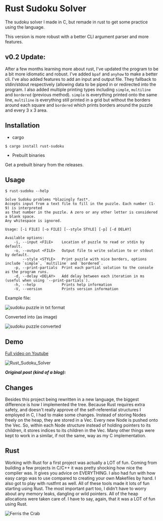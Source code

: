 # Rust Sudoku Solver
The sudoku solver I made in C, but remade in rust to get some practice using the language.

This version is more robust with a better CLI argument parser and more features. 

## v0.2 Update:

After a few months learning more about rust, I've updated the program to be a bit more idiomatic and 
robust. I've added `bpaf` and `anyhow` to make a better cli. I've also added features to add an input
and output file. They fallback to stdin/stdout respectively (allowing data to be piped in or redirected
into the program. I also added multiple printing types including `simple`, `multiline` and `bordered` 
(previous method). `simple` is everything printed onto the same line, `multiline` is everything still
printed in a grid but without the borders around each square and `bordered` which prints borders around
the puzzle and every 3 x 3 area.

## Installation

- cargo
```shell
$ cargo install rust-sudoku
```
- Prebuilt binaries

Get a prebuilt binary from the releases.

## Usage

```shell
$ rust-sudoku --help
```

```text
Solve Sudoku problems *blazingly fast*.
Accepts input from a text file to fill in the puzzle. Each number (1-9) is interpreted
as that number in the puzzle. A zero or any other letter is considered a blank space.
Any whitespace is ignored.

Usage: [-i FILE] [-o FILE] [--style STYLE] [-p] [-d DELAY]

Available options:
    -i, --input <FILE>    Location of puzzle to read or stdin by default.
    -o, --output <FILE>   Output file to write solution to or stdout by default.
        --style <STYLE>   Print puzzle with nice borders, options include `simple`, `multiline` and `bordered`.
    -p, --print-partials  Print each partial solution to the console as the program runs.
    -d, --delay <DELAY>   Add delay between each iteration in ms (useful when using `--print-partials`).
    -h, --help            Prints help information
    -V, --version         Prints version information
```

Example file:

![sudoku puzzle in txt format](https://user-images.githubusercontent.com/100320298/169670900-7a61b8ca-f7b6-4db2-bb67-336299de8ecb.png)

Converted into (as image)

![sudoku puzzle converted](https://user-images.githubusercontent.com/100320298/169367764-f1fe46eb-6326-4101-97dc-d9b1d3471e8b.png)

## Demo

[Full video on Youtube](https://youtu.be/miwEKd8_TLc)

![Rust_Sudoku_Solver](https://user-images.githubusercontent.com/100320298/171497375-5417d01c-4cb7-4a7e-a344-17aa9aaccf21.gif)

***Original post (kind of a blog):***

## Changes

Besides this project being rewritten in a new language, the biggest difference is how I implemented the tree. Because Rust 
requires extra safety, and doesn't really approve of the self-referential structures I employed in C, I had to make some
changes. Instead of storing Nodes freely on the heap, they are stored in a Vec. Every new Node is pushed onto the Vec. 
So, within each Node structure instead of holding pointers to its children, it stores indices to its children in the Vec.
Many other things were kept to work in a similar, if not the same, way as my C implementation.

## Rust

Working with Rust for a first project was actually a LOT of fun. Coming from building a few projects in C/C++ it was pretty
shocking how nice the compiler was. It gives you advice on EVERYTHING. I also had fun with how easy cargo was to use 
compared to creating your own Makefiles by hand. I also got to play with rustfmt as well. All of these tools made it lots
of fun starting using Rust. The most important part too, I didn't have to worry about any memory leaks, dangling or wild pointers.
All of the heap allocations were taken care of. I have to say, again, that it was a LOT of fun using Rust.

![Ferris the Crab](https://rustacean.net/assets/rustacean-orig-noshadow.png)

